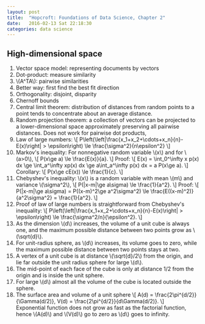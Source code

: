 ```yaml
---
layout: post
title:  "Hopcroft: Foundations of Data Science, Chapter 2"
date:   2016-02-13 Sat 22:18:30
categories: data science
---
```


<section>
<h1> High-dimensional space </h1>
<div>
<ol>
    <li> Vector space model: representing documents by vectors </li>
    <li> Dot-product: measure similarity </li>
    <li> \(A^TA\): pairwise similarities </li>
    <li> Better way: first find the best fit direction </li>
    <li> Orthogonality: disjoint, disparity </li>
    <li> Chernoff bounds </li>
    <li> Central limit theorem: distribution of distances from random points to a point tends to concentrate about an average distance. </li>
    <li> Random projection theorem: a collection of vectors can be projected to a lower-dimensional space approximately preserving all pairwise distances.  Does not work for pairwise dot products,  </li>
    <li> Law of large numbers:
        \[
            P\left(\left|\frac{x_1+x_2+\cdots+x_n}{n}-E(x)\right| > \epsilon\right) \le \frac{\sigma^2}{n\epsilon^2}
        \]
        </li>
    <li> Markov's inequality:
        For nonnegative random variable \(x\) and for \(a>0\),
        \[
            P(x\ge a) \le \frac{E(x)}{a}.
        \]
        Proof:
        \[
            E(x) = \int_0^\infty x p(x) dx \ge \int_a^\infty xp(x) dx \ge a\int_a^\infty p(x) dx = a P(x\ge a).
        \]
        Corollary:
        \[
            P(x\ge cE(x)) \le \frac{1}{c}.
        \]
        </li>
    <li> Chebyshev's inequality: \(x\) is a random variable with mean \(m\) and variance \(\sigma^2\),
        \[
            P(|x-m|\ge a\sigma) \le \frac{1}{a^2}.
        \]
        Proof:
        \[
            P(|x-m|\ge a\sigma) = P((x-m)^2\ge a^2\sigma^2) \le \frac{E((x-m)^2)}{a^2\sigma^2} = \frac{1}{a^2}.
        \]
        </li>
    <li> Proof of law of large numbers is straightforward from Chebyshev's inequality:
        \[
            P\left(\left|\frac{x_1+x_2+\cdots+x_n}{n}-E(x)\right| > \epsilon\right) \le \frac{\sigma^2/n}{\epsilon^2}.
        \]
        </li>
    <li> As the dimension \(d\) increases, the volume of a unit cube is always one, and the maximum possible distance between two points grow as \(\sqrt{d}\). </li>
    <li> For unit-radius sphere, as \(d\) increases, its volume goes to zero, while the maximum possible distance between two points stays at two. </li>
    <li> A vertex of a unit cube is at distance \(\sqrt{d}/2\) from the origin, and lie far outside the unit radius sphere for large \(d\). </li>
    <li> The mid-point of each face of the cube is only at distance 1/2 from the origin and is inside the unit sphere. </li>
    <li> For large \(d\) almost all the volume of the cube is located outside the sphere. </li>
    <li> The surface area and volume of a unit sphere
        \[
            A(d) = \frac{2\pi^{d/2}}{\Gamma(d/2)},
            V(d) = \frac{2\pi^{d/2}}{d\Gamma(d/2)}.
        \]
        </li>
        Exponential function does not grow as fast as the factorial function, hence \(A(d)\) and \(V(d)\) go to zero as \(d\) goes to infinity.
</ol>
</div>

</section>
